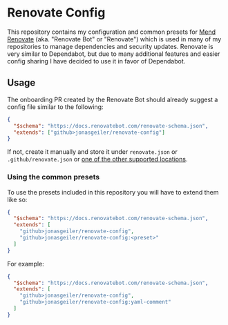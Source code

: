 # Renovate Config

This repository contains my configuration and common presets for [Mend Renovate](https://www.mend.io/renovate/) (aka. "Renovate Bot" or "Renovate") which is used in many of my repositories to manage dependencies and security updates.
Renovate is very similar to Dependabot, but due to many additional features and easier config sharing I have decided to use it in favor of Dependabot.


## Usage

The onboarding PR created by the Renovate Bot should already suggest a config file similar to the following:
```json
{
  "$schema": "https://docs.renovatebot.com/renovate-schema.json",
  "extends": ["github>jonasgeiler/renovate-config"]
}
```
If not, create it manually and store it under `renovate.json` or `.github/renovate.json` or [one of the other supported locations](https://docs.renovatebot.com/configuration-options/).

### Using the common presets

To use the presets included in this repository you will have to extend them like so:
```json
{
  "$schema": "https://docs.renovatebot.com/renovate-schema.json",
  "extends": [
    "github>jonasgeiler/renovate-config",
    "github>jonasgeiler/renovate-config:<preset>"
  ]
}
```
For example:
```json
{
  "$schema": "https://docs.renovatebot.com/renovate-schema.json",
  "extends": [
    "github>jonasgeiler/renovate-config",
    "github>jonasgeiler/renovate-config:yaml-comment"
  ]
}
````
